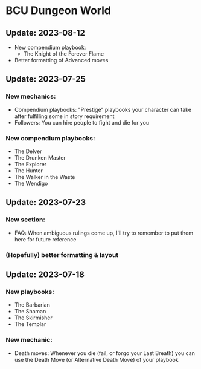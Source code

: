 # BCU Dungeon World

## Update: 2023-08-12
- New compendium playbook:
    - The Knight of the Forever Flame
- Better formatting of Advanced moves

## Update: 2023-07-25
### New mechanics:
- Compendium playbooks: "Prestige" playbooks your character can take after fulfilling some in story requirement
- Followers: You can hire people to fight and die for you

### New compendium playbooks:
- The Delver
- The Drunken Master
- The Explorer
- The Hunter
- The Walker in the Waste
- The Wendigo

## Update: 2023-07-23
### New section:
- FAQ: When ambiguous rulings come up, I'll try to remember to put them here for future reference
### (Hopefully) better formatting & layout

## Update: 2023-07-18
### New playbooks:
- The Barbarian
- The Shaman
- The Skirmisher
- The Templar

### New mechanic:
- Death moves: Whenever you die (fail, or forgo your Last Breath) you can use the Death Move (or Alternative Death Move) of your playbook
